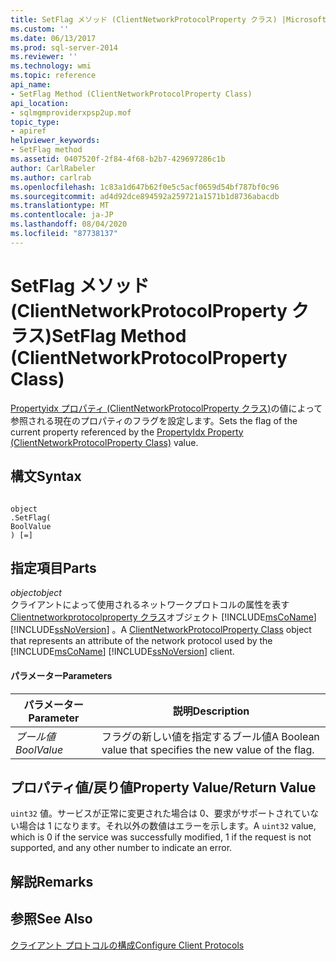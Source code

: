 ```yaml
---
title: SetFlag メソッド (ClientNetworkProtocolProperty クラス) |Microsoft Docs
ms.custom: ''
ms.date: 06/13/2017
ms.prod: sql-server-2014
ms.reviewer: ''
ms.technology: wmi
ms.topic: reference
api_name:
- SetFlag Method (ClientNetworkProtocolProperty Class)
api_location:
- sqlmgmproviderxpsp2up.mof
topic_type:
- apiref
helpviewer_keywords:
- SetFlag method
ms.assetid: 0407520f-2f84-4f68-b2b7-429697286c1b
author: CarlRabeler
ms.author: carlrab
ms.openlocfilehash: 1c83a1d647b62f0e5c5acf0659d54bf787bf0c96
ms.sourcegitcommit: ad4d92dce894592a259721a1571b1d8736abacdb
ms.translationtype: MT
ms.contentlocale: ja-JP
ms.lasthandoff: 08/04/2020
ms.locfileid: "87738137"
---
```

# <a name="setflag-method-clientnetworkprotocolproperty-class"></a><span data-ttu-id="edba9-102">SetFlag メソッド (ClientNetworkProtocolProperty クラス)</span><span class="sxs-lookup"><span data-stu-id="edba9-102">SetFlag Method (ClientNetworkProtocolProperty Class)</span></span>
  <span data-ttu-id="edba9-103">[Propertyidx プロパティ (ClientNetworkProtocolProperty クラス)](clientnetworkprotocolproperty-class.md)の値によって参照される現在のプロパティのフラグを設定します。</span><span class="sxs-lookup"><span data-stu-id="edba9-103">Sets the flag of the current property referenced by the [PropertyIdx Property (ClientNetworkProtocolProperty Class)](clientnetworkprotocolproperty-class.md) value.</span></span>  
  
## <a name="syntax"></a><span data-ttu-id="edba9-104">構文</span><span class="sxs-lookup"><span data-stu-id="edba9-104">Syntax</span></span>  
  
```  
  
object  
.SetFlag(  
BoolValue  
) [=]  
```  
  
## <a name="parts"></a><span data-ttu-id="edba9-105">指定項目</span><span class="sxs-lookup"><span data-stu-id="edba9-105">Parts</span></span>  
 <span data-ttu-id="edba9-106">*object*</span><span class="sxs-lookup"><span data-stu-id="edba9-106">*object*</span></span>  
 <span data-ttu-id="edba9-107">クライアントによって使用されるネットワークプロトコルの属性を表す[Clientnetworkprotocolproperty クラス](clientnetworkprotocolproperty-class.md)オブジェクト [!INCLUDE[msCoName](../../../includes/msconame-md.md)] [!INCLUDE[ssNoVersion](../../../includes/ssnoversion-md.md)] 。</span><span class="sxs-lookup"><span data-stu-id="edba9-107">A [ClientNetworkProtocolProperty Class](clientnetworkprotocolproperty-class.md) object that represents an attribute of the network protocol used by the [!INCLUDE[msCoName](../../../includes/msconame-md.md)] [!INCLUDE[ssNoVersion](../../../includes/ssnoversion-md.md)] client.</span></span>  
  
#### <a name="parameters"></a><span data-ttu-id="edba9-108">パラメーター</span><span class="sxs-lookup"><span data-stu-id="edba9-108">Parameters</span></span>  
  
|<span data-ttu-id="edba9-109">パラメーター</span><span class="sxs-lookup"><span data-stu-id="edba9-109">Parameter</span></span>|<span data-ttu-id="edba9-110">説明</span><span class="sxs-lookup"><span data-stu-id="edba9-110">Description</span></span>|  
|---------------|-----------------|  
|<span data-ttu-id="edba9-111">*ブール値*</span><span class="sxs-lookup"><span data-stu-id="edba9-111">*BoolValue*</span></span>|<span data-ttu-id="edba9-112">フラグの新しい値を指定するブール値</span><span class="sxs-lookup"><span data-stu-id="edba9-112">A Boolean value that specifies the new value of the flag.</span></span>|  
  
## <a name="property-valuereturn-value"></a><span data-ttu-id="edba9-113">プロパティ値/戻り値</span><span class="sxs-lookup"><span data-stu-id="edba9-113">Property Value/Return Value</span></span>  
 <span data-ttu-id="edba9-114">`uint32` 値。サービスが正常に変更された場合は 0、要求がサポートされていない場合は 1 になります。それ以外の数値はエラーを示します。</span><span class="sxs-lookup"><span data-stu-id="edba9-114">A `uint32` value, which is 0 if the service was successfully modified, 1 if the request is not supported, and any other number to indicate an error.</span></span>  
  
## <a name="remarks"></a><span data-ttu-id="edba9-115">解説</span><span class="sxs-lookup"><span data-stu-id="edba9-115">Remarks</span></span>  
  
## <a name="see-also"></a><span data-ttu-id="edba9-116">参照</span><span class="sxs-lookup"><span data-stu-id="edba9-116">See Also</span></span>  
 [<span data-ttu-id="edba9-117">クライアント プロトコルの構成</span><span class="sxs-lookup"><span data-stu-id="edba9-117">Configure Client Protocols</span></span>](../../../database-engine/configure-windows/configure-client-protocols.md)  
  
  

